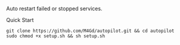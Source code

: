 Auto restart failed or stopped services.

Quick Start
```
git clone https://github.com/M4Gd/autopilot.git && cd autopilot
sudo chmod +x setup.sh && sh setup.sh
```
